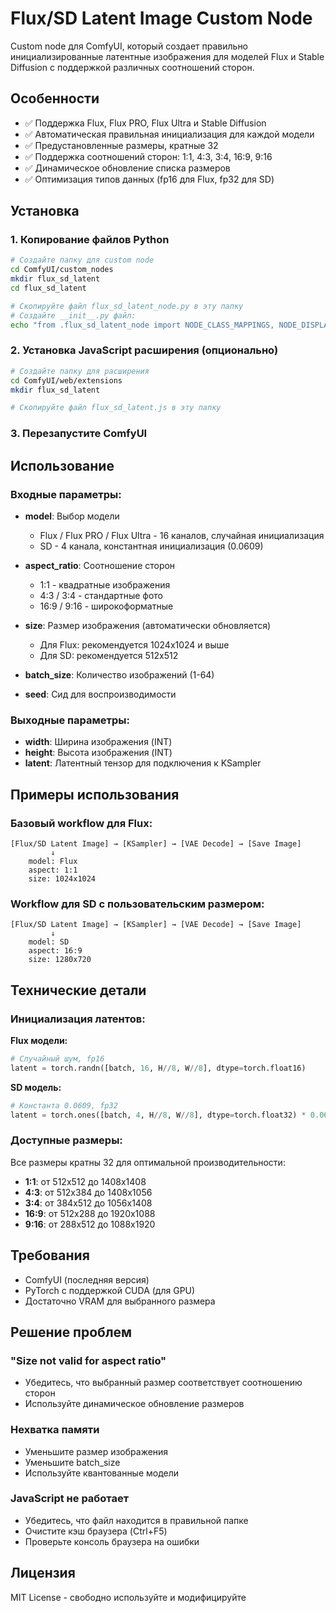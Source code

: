 # Flux/SD Latent Image Custom Node

Custom node для ComfyUI, который создает правильно инициализированные латентные изображения для моделей Flux и Stable Diffusion с поддержкой различных соотношений сторон.

## Особенности

- ✅ Поддержка Flux, Flux PRO, Flux Ultra и Stable Diffusion
- ✅ Автоматическая правильная инициализация для каждой модели
- ✅ Предустановленные размеры, кратные 32
- ✅ Поддержка соотношений сторон: 1:1, 4:3, 3:4, 16:9, 9:16
- ✅ Динамическое обновление списка размеров
- ✅ Оптимизация типов данных (fp16 для Flux, fp32 для SD)

## Установка

### 1. Копирование файлов Python

```bash
# Создайте папку для custom node
cd ComfyUI/custom_nodes
mkdir flux_sd_latent
cd flux_sd_latent

# Скопируйте файл flux_sd_latent_node.py в эту папку
# Создайте __init__.py файл:
echo "from .flux_sd_latent_node import NODE_CLASS_MAPPINGS, NODE_DISPLAY_NAME_MAPPINGS" > __init__.py
```

### 2. Установка JavaScript расширения (опционально)

```bash
# Создайте папку для расширения
cd ComfyUI/web/extensions
mkdir flux_sd_latent

# Скопируйте файл flux_sd_latent.js в эту папку
```

### 3. Перезапустите ComfyUI

## Использование

### Входные параметры:

- **model**: Выбор модели
  - Flux / Flux PRO / Flux Ultra - 16 каналов, случайная инициализация
  - SD - 4 канала, константная инициализация (0.0609)

- **aspect_ratio**: Соотношение сторон
  - 1:1 - квадратные изображения
  - 4:3 / 3:4 - стандартные фото
  - 16:9 / 9:16 - широкоформатные

- **size**: Размер изображения (автоматически обновляется)
  - Для Flux: рекомендуется 1024x1024 и выше
  - Для SD: рекомендуется 512x512

- **batch_size**: Количество изображений (1-64)

- **seed**: Сид для воспроизводимости

### Выходные параметры:

- **width**: Ширина изображения (INT)
- **height**: Высота изображения (INT)
- **latent**: Латентный тензор для подключения к KSampler

## Примеры использования

### Базовый workflow для Flux:
```
[Flux/SD Latent Image] → [KSampler] → [VAE Decode] → [Save Image]
         ↓
    model: Flux
    aspect: 1:1
    size: 1024x1024
```

### Workflow для SD с пользовательским размером:
```
[Flux/SD Latent Image] → [KSampler] → [VAE Decode] → [Save Image]
         ↓
    model: SD
    aspect: 16:9
    size: 1280x720
```

## Технические детали

### Инициализация латентов:

**Flux модели:**
```python
# Случайный шум, fp16
latent = torch.randn([batch, 16, H//8, W//8], dtype=torch.float16)
```

**SD модель:**
```python
# Константа 0.0609, fp32
latent = torch.ones([batch, 4, H//8, W//8], dtype=torch.float32) * 0.0609
```

### Доступные размеры:

Все размеры кратны 32 для оптимальной производительности:

- **1:1**: от 512x512 до 1408x1408
- **4:3**: от 512x384 до 1408x1056
- **3:4**: от 384x512 до 1056x1408
- **16:9**: от 512x288 до 1920x1088
- **9:16**: от 288x512 до 1088x1920

## Требования

- ComfyUI (последняя версия)
- PyTorch с поддержкой CUDA (для GPU)
- Достаточно VRAM для выбранного размера

## Решение проблем

### "Size not valid for aspect ratio"
- Убедитесь, что выбранный размер соответствует соотношению сторон
- Используйте динамическое обновление размеров

### Нехватка памяти
- Уменьшите размер изображения
- Уменьшите batch_size
- Используйте квантованные модели

### JavaScript не работает
- Убедитесь, что файл находится в правильной папке
- Очистите кэш браузера (Ctrl+F5)
- Проверьте консоль браузера на ошибки

## Лицензия

MIT License - свободно используйте и модифицируйте
